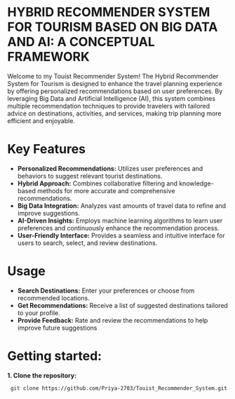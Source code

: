# HYBRID RECOMMENDER SYSTEM FOR TOURISM BASED ON BIG DATA AND AI: A CONCEPTUAL FRAMEWORK
Welcome to my Touist Recommender System! The Hybrid Recommender System for Tourism is designed to enhance the travel planning experience by offering personalized recommendations based on user preferences. By leveraging Big Data and Artificial Intelligence (AI), this system combines multiple recommendation techniques to provide travelers with tailored advice on destinations, activities, and services, making trip planning more efficient and enjoyable.

# Key Features
* **Personalized Recommendations:** Utilizes user preferences and behaviors to suggest relevant tourist destinations.
* **Hybrid Approach:** Combines collaborative filtering and knowledge-based methods for more accurate and comprehensive recommendations.
* **Big Data Integration:** Analyzes vast amounts of travel data to refine and improve suggestions.
* **AI-Driven Insights:** Employs machine learning algorithms to learn user preferences and continuously enhance the recommendation process.
* **User-Friendly Interface:** Provides a seamless and intuitive interface for users to search, select, and review destinations.

# Usage
* **Search Destinations:** Enter your preferences or choose from recommended locations.
* **Get Recommendations:** Receive a list of suggested destinations tailored to your profile.
* **Provide Feedback:** Rate and review the recommendations to help improve future suggestions

# Getting started:

  **1. Clone the repository:**

     git clone https://github.com/Priya-2703/Touist_Recommender_System.git
